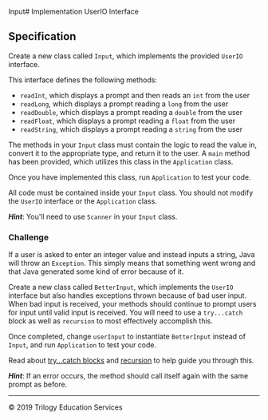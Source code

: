 Input# Implementation UserIO Interface

## Specification

Create a new class called `Input`, which implements the provided `UserIO` interface.

This interface defines the following methods:

- `readInt`, which displays a prompt and then reads an `int` from the user
- `readLong`, which displays a prompt reading a `long` from the user
- `readDouble`, which displays a prompt reading a `double` from the user
- `readFloat`, which displays a prompt reading a `float` from the user
- `readString`, which displays a prompt reading a `string` from the user

The methods in your `Input` class must contain the logic to read the value in, convert it to the appropriate type, and return it to the user. A `main` method has been provided, which utilizes this class in the `Application` class.

Once you have implemented this class, run `Application` to test your code.

All code must be contained inside your `Input` class. You should not modify the `UserIO` interface or the `Application` class.

_**Hint**_: You'll need to use `Scanner` in your `Input` class.

### Challenge

If a user is asked to enter an integer value and instead inputs a string, Java will throw an `Exception`. This simply means that something went wrong and that Java generated some kind of error because of it.

Create a new class called `BetterInput`, which implements the `UserIO` interface but also handles exceptions thrown because of bad user input. When bad input is received, your methods should continue to prompt users for input until valid input is received. You will need to use a `try...catch` block as well as `recursion` to most effectively accomplish this.

Once completed, change `userInput` to instantiate `BetterInput` instead of `Input`, and run `Application` to test your code.

Read about [try...catch blocks](https://www.w3schools.com/java/java_try_catch.asp) and [recursion](https://www.java-samples.com/showtutorial.php?tutorialid=151) to help guide you through this.

_**Hint**_: If an error occurs, the method should call itself again with the same prompt as before.

---
© 2019 Trilogy Education Services
